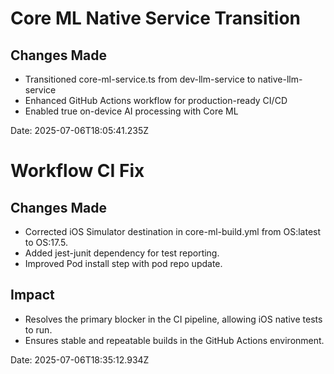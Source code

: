 # Core ML Native Service Transition

## Changes Made
- Transitioned core-ml-service.ts from dev-llm-service to native-llm-service
- Enhanced GitHub Actions workflow for production-ready CI/CD
- Enabled true on-device AI processing with Core ML

Date: 2025-07-06T18:05:41.235Z

# Workflow CI Fix

## Changes Made
- Corrected iOS Simulator destination in core-ml-build.yml from OS:latest to OS:17.5.
- Added jest-junit dependency for test reporting.
- Improved Pod install step with pod repo update.

## Impact
- Resolves the primary blocker in the CI pipeline, allowing iOS native tests to run.
- Ensures stable and repeatable builds in the GitHub Actions environment.

Date: 2025-07-06T18:35:12.934Z
